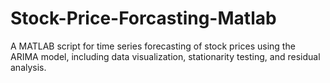 # Stock-Price-Forcasting-Matlab
A MATLAB script for time series forecasting of stock prices using the ARIMA model, including data visualization, stationarity testing, and residual analysis.
